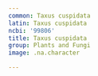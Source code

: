 ```yaml
---
common: Taxus cuspidata
latin: Taxus cuspidata
ncbi: '99806'
title: Taxus cuspidata
group: Plants and Fungi
image: .na.character

---
```

